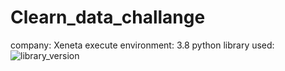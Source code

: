 # Clearn_data_challange

company: Xeneta
execute environment: 3.8 python
library used:
![library_version](https://user-images.githubusercontent.com/45361268/130354046-2da81d33-edc0-4fb2-a238-03eb5a9581b9.png)
